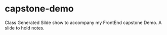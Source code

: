 # capstone-demo

Class Generated Silde show to accompany my FrontEnd capstone Demo. A slide to hold notes. 
